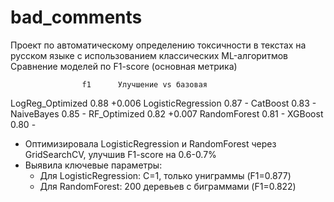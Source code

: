 # bad_comments
Проект по автоматическому определению токсичности в текстах на русском языке с использованием классических ML-алгоритмов
Сравнение моделей по F1-score (основная метрика)

                    f1      Улучшение vs базовая
LogReg_Optimized    0.88    +0.006
LogisticRegression  0.87    -
CatBoost            0.83    -
NaiveBayes          0.85    -
RF_Optimized        0.82    +0.007
RandomForest        0.81    -
XGBoost             0.80    -

- Оптимизировала LogisticRegression и RandomForest через GridSearchCV, улучшив F1-score на 0.6-0.7%  
- Выявила ключевые параметры:  
  - Для LogisticRegression: C=1, только униграммы (F1=0.877)  
  - Для RandomForest: 200 деревьев с биграммами (F1=0.822) 

